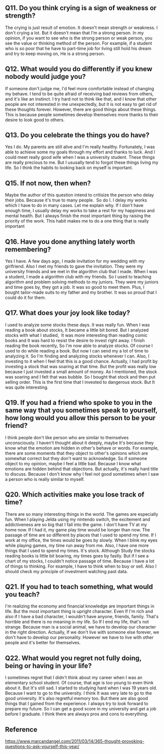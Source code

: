 ## Q11. Do you think crying is a sign of weakness or strength?

The crying is just result of emotion. It doesn't mean strength or weakness. I don't crying a lot. But it doesn't mean that I'm a strong person. In my opinion, if you want to see who is the strong person or weak person, you see the value or thinking method of the person. For example, if a student who is so poor that he have to part-time job for living still hold his dream and try to keep moving on, He is a strong person.

## Q12. What would you do differently if you knew nobody would judge you?

If someone don't judge me, I'd feel more comfortable instead of changing my behave.
I tend to be quite afraid of receiving bad reviews from others, and it's like an instinct. I try hard not to think like that, and I know that other people are not interested in me unexpectedly, but it is not easy to get rid of these thoughts forever. However, there are good things about these things. This is because people sometimes develop themselves more thanks to their desire to look good to others.

## Q13. Do you celebrate the things you do have?

Yes I do. My parents are still alive and I'm really healthy. Fortunately, I was able to achieve some my goals through my effort and thanks to luck. And I could meet really good wife when I was a university student. These things are really precious to me. But I ususally tend to forgot these things living my life. So I think the habits to looking back on myself is important.

## Q15. If not now, then when?

Maybe the author of this question intend to critisize the person who delay their jobs. Because it's true to many people.  So do I. I delay my works which I have to do in many cases. Let me explain why. If I don't have enough time, I usually delay my works to take a rest for my happiness and mental health. But I always finish the most important thing by raising the priority of the work. This habit makes me to do a one thing that is really important

## Q16. Have you done anything lately worth remembering?

Yes I have. A few days ago, I made invitation for my wedding with my girlfriend. Also I met my friends to gave the invitation. They were my university friends and we met in the algorithm club that I made.
When I was a student, I made a algorithm club with my friends. So I used to teaching algorithm and problem solving methods to my juniors. They were my juniors and time goes by, they got a job.
It was so good to meet them. Plus, I bought tailor-made suits to my father and my brother. It was so proud that I could do it for them.

## Q17. What does your joy look like today?
I used to analyze some stocks these days. It was really fun. When I was reading a book about stocks, It became a little bit bored. 
But I analyzed stocks with what I studied,  It was more interesting than reading comic books and It was hard to resist the desire to invest right away.
I finish reading the book recently, So I'm now able to analyze stocks. Of course I used to do while reading a book. But now I can send my a lot of time to analyzing it.
So I'm finding and analyzing stocks whenever I can. Also, I investing to it when I feel that this is a good chance. 
Actually, I had profit by investing a stock that was soaring at that time. But the profit was really low because I just invested a small amount of money. 
As I mentioned, the stock was soaring and I felt that was bubble. So I bought that stock and then put selling order. 
This is the first time that I invested to dangerous stock. But It was quite interesting.

## Q19. If you had a friend who spoke to you in the same way that you sometimes speak to yourself, how long would you allow this person to be your friend?
I think people don't like person who are similar to themselves unconsciously.
 I haven't thought about it deeply, maybe It's because they know what the emotion are hidden in other's behave or words.
For example, there are some moments that they object to other's opinions which are somewhat correct but they don't want to acknowledge.
So if someone object to my opinion, maybe I feel a little bad. Because I know what emotions are hidden behind that objections.
But actually, it's really hard title to discuss. Because I don't know why I feel not good sometimes when I saw a person who is really similar to myself.

## Q20. Which activities make you lose track of time?
There are so many interesting things in the world. The games are especially fun. When I playing Jelda using my nintendo switch, the excitement and addictiveness are so big that I fall into the game. I don't have TV at my home now. If I had it, my game play time would be longer than now. The passage of time are so different by places that I used to spend my time. If I work at my office, the times would be goes by slowly. When I blink my eyes while playing games, my time run away from me. Also, I have one more things that I used to spend my times. It's stock. Although Study the stocks reading books is little bit boaring, my times goes by fastly. But if I see a chart of my stocks, I couldn't notice passage of time. Because I have a lot of things to thinking. For example, I have to think when to buy or sell. Also I should check my principle of investment watching past data.

## Q21. If you had to teach something, what would you teach?
I'm realizing the economy and financial knowledge are important things in life. But the most important thing is upright character. 
Even If I'm rich and also if I have a bad character, I wouldn't have anyone, friends, family. That's horrible and there is no meaning in my life.
So If I end my life, that's not strange. Because man is a social animal, we have to develop our character in the right direction. 
Actually, If we don't live with someone else forever, we don't have to develop our personality. However we have to live with other people and it's better for themselves.

## Q22. What would you regret not fully doing, being or having in your life?
I sometimes regret that I didn't think about my career when I was an elementary school student. Of course, that age is too young to even think about it. But It's still sad.
I started to studying hard when I was 19 years old. Because I want to go to the university. I think It was very late to go to the good university. It's also regretful memory too.
But there are also good things that I gained from the experience. I always try to look forward to prepare my future. So I can get a good score in my university and get a job before I graduate. 
I think there are always pros and cons to everything.


## Reference
https://www.marcandangel.com/2011/03/14/365-thought-provoking-questions-to-ask-yourself-this-year/
